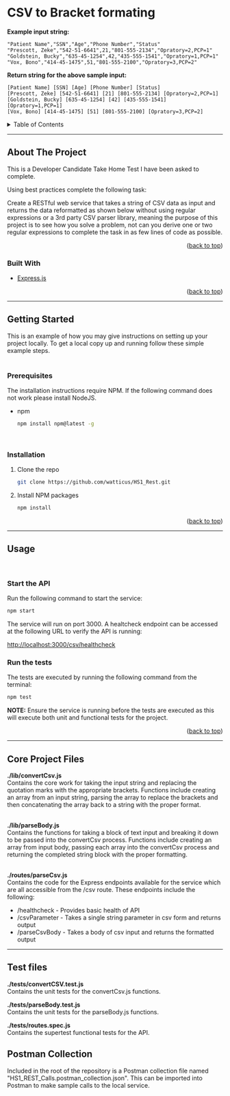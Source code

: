 # CSV to Bracket formating 
**Example input string:**

``` CSV
"Patient Name","SSN","Age","Phone Number","Status"
"Prescott, Zeke","542-51-6641",21,"801-555-2134","Opratory=2,PCP=1"
"Goldstein, Bucky","635-45-1254",42,"435-555-1541","Opratory=1,PCP=1"
"Vox, Bono","414-45-1475",51,"801-555-2100","Opratory=3,PCP=2"
```

**Return string for the above sample input:**

``` TEXT
[Patient Name] [SSN] [Age] [Phone Number] [Status]
[Prescott, Zeke] [542-51-6641] [21] [801-555-2134] [Opratory=2,PCP=1]
[Goldstein, Bucky] [635-45-1254] [42] [435-555-1541] [Opratory=1,PCP=1]
[Vox, Bono] [414-45-1475] [51] [801-555-2100] [Opratory=3,PCP=2]
```

<!-- TABLE OF CONTENTS -->
<details>
  <summary>Table of Contents</summary>
  <ol>
    <li>
      <a href="#about-the-project">About The Project</a>
      <ul>
        <li><a href="#built-with">Built With</a></li>
      </ul>
    </li>
    <li>
      <a href="#getting-started">Getting Started</a>
      <ul>
        <li><a href="#prerequisites">Prerequisites</a></li>
        <li><a href="#installation">Installation</a></li>
      </ul>
    </li>
    <li>
        <a href="#usage">Usage</a>
        <ul>
            <li><a href="#start-the-api">Start the API</a>
            <li><a href="#run-the-tests">Run the Tests</a>
    </li>
    <li><a href="#core-project-files">Core Project Files</a></li>
    <li><a href="#test-files">Test Files</a></li>
    <li><a href="#postman-collection">Postman Collection</a></li>
  </ol>
</details>

---
<!-- ABOUT THE PROJECT -->
## About The Project

This is a Developer Candidate Take Home Test I have been asked to complete.

Using best practices complete the following task:

Create a RESTful web service that takes a string of CSV data as input and returns the data reformatted as shown below without using regular expressions or a 3rd party CSV parser library, meaning the purpose of this project is to see how you solve a problem, not can you derive one or two regular expressions to complete the task in as few lines of code as possible.

<p align="right">(<a href="#top">back to top</a>)</p>



### Built With

* [Express.js](https://nextjs.org/)


<p align="right">(<a href="#top">back to top</a>)</p>


---
<!-- GETTING STARTED -->
## Getting Started

This is an example of how you may give instructions on setting up your project locally.
To get a local copy up and running follow these simple example steps.
<br /><br />
### Prerequisites

The installation instructions require NPM. If the following command does not work please install NodeJS.
* npm
  ```sh
  npm install npm@latest -g
  ```
<br />

### Installation

1. Clone the repo
   ```sh
   git clone https://github.com/watticus/HS1_Rest.git
   ```
3. Install NPM packages
   ```sh
   npm install
   ```

<p align="right">(<a href="#top">back to top</a>)</p>


---
<!-- USAGE  -->
## Usage

<br />

### Start the API
Run the following command to start the service:

```bash
npm start
```

The service will run on port 3000. A healtcheck endpoint can be accessed at the following URL to verify the API is running:

[http://localhost:3000/csv/healthcheck](http://localhost:3000/csv/healthcheck)


### Run the tests
The tests are executed by running the following command from the terminal:

```bash
npm test
```

**NOTE:**  Ensure the service is running before the tests are executed as this will execute both unit and functional tests for the project.

<p align="right">(<a href="#top">back to top</a>)</p>


---
## Core Project Files

**./lib/convertCsv.js**
<br>
Contains the core work for taking the input string and replacing the quotation marks with the appropriate brackets. Functions include creating an array from an input string, parsing the array to replace the brackets and then concatenating the array back to a string with the proper format.
<br /><br />

**./lib/parseBody.js**
<br />
Contains the functions for taking a block of text input and breaking it down to be passed into the convertCsv process. Functions include creating an array from input body, passing each array into the convertCsv process and returning the completed string block with the proper formatting.
<br /><br />

**./routes/parseCsv.js**
<br />
Contains the code for the Express endpoints available for the service which are all accessible from the /csv route. These endpoints include the following:

- /healthcheck - Provides basic health of API
- /csvParameter - Takes a single string parameter in csv form and returns output
- /parseCsvBody - Takes a body of csv input and returns the formatted output

---
## Test files

**./tests/convertCSV.test.js**
<br />
Contains the unit tests for the convertCsv.js functions.

**./tests/parseBody.test.js**
<br />
Contains the unit tests for the parseBody.js functions.

**./tests/routes.spec.js**
<br />
Contains the supertest functional tests for the API.

## Postman Collection

Included in the root of the repository is a Postman collection file named "HS1_REST_Calls.postman_collection.json".  This can be imported into Postman to make sample calls to the local service.
